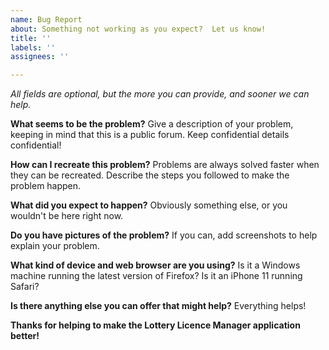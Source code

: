 ```yaml
---
name: Bug Report
about: Something not working as you expect?  Let us know!
title: ''
labels: ''
assignees: ''

---
```


*All fields are optional, but the more you can provide, and sooner we can help.*

**What seems to be the problem?**
Give a description of your problem, keeping in mind that this is a public forum.  Keep confidential details confidential!

**How can I recreate this problem?**
Problems are always solved faster when they can be recreated.  Describe the steps you followed to make the problem happen.

**What did you expect to happen?**
Obviously something else, or you wouldn't be here right now.

**Do you have pictures of the problem?**
If you can, add screenshots to help explain your problem.

**What kind of device and web browser are you using?**
Is it a Windows machine running the latest version of Firefox?  Is it an iPhone 11 running Safari?

**Is there anything else you can offer that might help?**
Everything helps!

**Thanks for helping to make the Lottery Licence Manager application better!**
